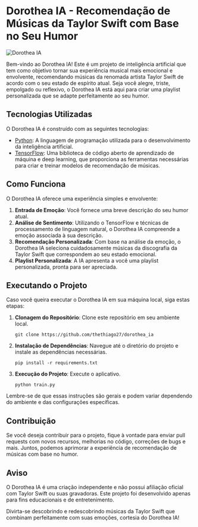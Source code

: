 # Dorothea IA - Recomendação de Músicas da Taylor Swift com Base no Seu Humor

![Dorothea IA](logo.png)

Bem-vindo ao Dorothea IA! Este é um projeto de inteligência artificial que tem como objetivo tornar sua experiência musical mais emocional e envolvente, recomendando músicas da renomada artista Taylor Swift de acordo com o seu estado de espírito atual. Seja você alegre, triste, empolgado ou reflexivo, o Dorothea IA está aqui para criar uma playlist personalizada que se adapte perfeitamente ao seu humor.

## Tecnologias Utilizadas

O Dorothea IA é construído com as seguintes tecnologias:

- [Python](https://python.org): A linguagem de programação utilizada para o desenvolvimento da inteligência artificial.
- [TensorFlow](https://www.tensorflow.org): Uma biblioteca de código aberto de aprendizado de máquina e deep learning, que proporciona as ferramentas necessárias para criar e treinar modelos de recomendação de músicas.

## Como Funciona

O Dorothea IA oferece uma experiência simples e envolvente:

1. **Entrada de Emoção**: Você fornece uma breve descrição do seu humor atual.
2. **Análise de Sentimento**: Utilizando o TensorFlow e técnicas de processamento de linguagem natural, o Dorothea IA compreende a emoção associada à sua descrição.
3. **Recomendação Personalizada**: Com base na análise da emoção, o Dorothea IA seleciona cuidadosamente músicas da discografia da Taylor Swift que correspondem ao seu estado emocional.
4. **Playlist Personalizada**: A IA apresenta a você uma playlist personalizada, pronta para ser apreciada.

## Executando o Projeto

Caso você queira executar o Dorothea IA em sua máquina local, siga estas etapas:

1. **Clonagem do Repositório**: Clone este repositório em seu ambiente local.

   ```
   git clone https://github.com/thethiago27/dorothea_ia
   ```

2. **Instalação de Dependências**: Navegue até o diretório do projeto e instale as dependências necessárias.

   ```
   pip install -r requirements.txt
   ```

3. **Execução do Projeto**: Execute o aplicativo.

   ```
   python train.py
   ```

Lembre-se de que essas instruções são gerais e podem variar dependendo do ambiente e das configurações específicas.

## Contribuição

Se você deseja contribuir para o projeto, fique à vontade para enviar pull requests com novos recursos, melhorias no código, correções de bugs e mais. Juntos, podemos aprimorar a experiência de recomendação de músicas com base no humor.

## Aviso

O Dorothea IA é uma criação independente e não possui afiliação oficial com Taylor Swift ou suas gravadoras. Este projeto foi desenvolvido apenas para fins educacionais e de entretenimento.

Divirta-se descobrindo e redescobrindo músicas da Taylor Swift que combinam perfeitamente com suas emoções, cortesia do Dorothea IA!